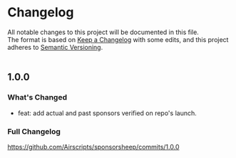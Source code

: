 # Changelog
All notable changes to this project will be documented in this file.  
The format is based on [Keep a Changelog](https://keepachangelog.com/en/1.0.0/) with some edits,
and this project adheres to [Semantic Versioning](https://semver.org/spec/v2.0.0.html).  
&nbsp;

## 1.0.0

### What's Changed
* feat: add actual and past sponsors verified on repo's launch.

### Full Changelog 
https://github.com/Airscripts/sponsorsheep/commits/1.0.0
